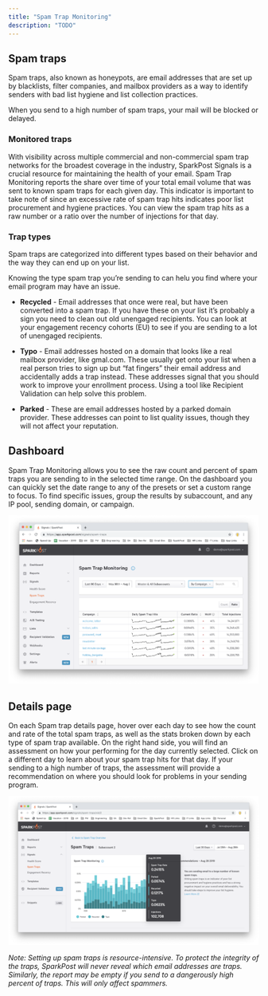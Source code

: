 ```yaml
---
title: "Spam Trap Monitoring"
description: "TODO"
---
```



## Spam traps

Spam traps, also known as honeypots, are email addresses that are set up by blacklists, filter companies, and mailbox providers as a way to identify senders with bad list hygiene and list collection practices.

When you send to a high number of spam traps, your mail will be blocked or delayed.


### Monitored traps

With visibility across multiple commercial and non-commercial spam trap networks for the broadest coverage in the industry, SparkPost Signals is a crucial resource for maintaining the health of your email. Spam Trap Monitoring reports the share over time of your total email volume that was sent to known spam traps for each given day. This indicator is important to take note of since an excessive rate of spam trap hits indicates poor list procurement and hygiene practices. You can view the spam trap hits as a raw number or a ratio over the number of injections for that day.

### Trap types

Spam traps are categorized into different types based on their behavior and the way they can end up on your list.

Knowing the type spam trap you’re sending to can helu you find where your email program may have an issue.

* **Recycled** - Email addresses that once were real, but have been converted into a spam trap. If you have these on your list it’s probably a sign you need to clean out old unengaged recipients. You can look at your engagement recency cohorts (EU) to see if you are sending to a lot of unengaged recipients.
* **Typo** - Email addresses hosted on a domain that looks like a real mailbox provider, like gmal.com. These usually get onto your list when a real person tries to sign up but “fat fingers” their email address and accidentally adds a trap instead. These addresses signal that you should work to improve your enrollment process. Using a tool like Recipient Validation can help solve this problem.

* **Parked** - These are email addresses hosted by a parked domain provider. These addresses can point to list quality issues, though they will not affect your reputation.


## Dashboard

Spam Trap Monitoring allows you to see the raw count and percent of spam traps you are sending to in the selected time range. On the dashboard you can quickly set the date range to any of the presets or set a custom range to focus. To find specific issues, group the results by subaccount, and any IP pool, sending domain, or campaign.


![Spam Trap Monitoring dashboard](media/spam-traps/dashboard.png)


## Details page

On each Spam trap details page, hover over each day to see how the count and rate of the total spam traps, as well as the stats broken down by each type of spam trap available. On the right hand side, you will find an assessment on how your performing for the day currently selected. Click on a different day to learn about your spam trap hits for that day. If your sending to a high number of traps, the assessment will provide a recommendation on where you should look for problems in your sending program.


![Spam Trap Monitoring details page](media/spam-traps/details.png)


_*Note:* Setting up spam traps is resource-intensive. To protect the integrity of the traps, SparkPost will never reveal which email addresses are traps. Similarly, the report may be empty if you send to a dangerously high percent of traps. This will only affect spammers._